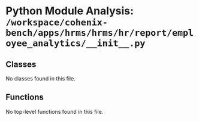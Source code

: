 # Python Module Analysis: `/workspace/cohenix-bench/apps/hrms/hrms/hr/report/employee_analytics/__init__.py`

## Classes

No classes found in this file.


## Functions

No top-level functions found in this file.

